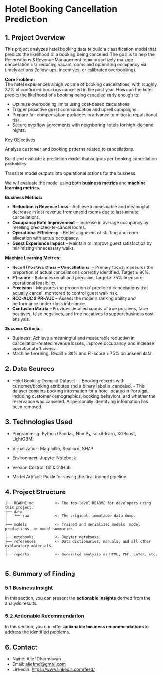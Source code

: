 <h1> Hotel Booking Cancellation Prediction </h1>

## 1. Project Overview
This project analyzes hotel booking data to build a classification model that predicts the likelihood of a booking being canceled. The goal is to help the Reservations & Revenue Management team proactively manage cancellation risk reducing vacant rooms and optimizing occupancy via timely actions (follow‑ups, incentives, or calibrated overbooking).

**Core Problem:**  
The hotel experiences a high volume of booking cancellations, with roughly 37% of confirmed bookings cancelled in the past year.
How can the hotel predict the likelihood of a booking being canceled early enough to:  
- Optimize overbooking limits using cost-based calculations.  
- Trigger proactive guest communication and upsell campaigns.  
- Prepare fair compensation packages in advance to mitigate reputational risk.  
- Secure overflow agreements with neighboring hotels for high-demand nights.

Key Objectives

Analyze customer and booking patterns related to cancellations.

Build and evaluate a prediction model that outputs per‑booking cancellation probability.

Translate model outputs into operational actions for the business.


We will evaluate the model using both **business metrics** and **machine learning metrics**.

**Business Metrics:**
- **Reduction in Revenue Loss** – Achieve a measurable and meaningful decrease in lost revenue from unsold rooms due to last-minute cancellations.
- **Occupancy Rate Improvement** – Increase in average occupancy by reselling predicted-to-cancel rooms.
- **Operational Efficiency** – Better alignment of staffing and room allocation with actual occupancy.
- **Guest Experience Impact** – Maintain or improve guest satisfaction by minimizing unnecessary walks.

**Machine Learning Metrics:**
- **Recall (Positive Class – Cancellations)** – Primary focus; measures the proportion of actual cancellations correctly identified. Target ≥ 80%.
- **F1-score** – Balances recall and precision; target ≥ 75% to ensure operational feasibility.
- **Precision** – Measures the proportion of predicted cancellations that actually cancel; monitored to control guest walk risk.
- **ROC-AUC & PR-AUC** – Assess the model’s ranking ability and performance under class imbalance.
- **Confusion Matrix** – Provides detailed counts of true positives, false positives, false negatives, and true negatives to support business cost analysis.

**Success Criteria:**
- Business: Achieve a meaningful and measurable reduction in cancellation-related revenue losses, improve occupancy, and increase operational efficiency.
- Machine Learning: Recall ≥ 80% and F1-score ≥ 75% on unseen data.

## 2. Data Sources
- Hotel Booking Demand Dataset — Booking records with customer/booking attributes and a binary label is_canceled. - This dataset contains booking information for a hotel located in Portugal, including customer demographics, booking behaviors, and whether the reservation was canceled. All personally identifying information has been removed.


## 3. Technologies Used
- Programming: Python (Pandas, NumPy, scikit‑learn, XGBoost, LightGBM)

- Visualization: Matplotlib, Seaborn, SHAP

- Environment: Jupyter Notebook

- Version Control: Git & GitHub

- Model Artifact: Pickle for saving the final trained pipeline

## 4. Project Structure

```
├── README.md          <- The top-level README for developers using this project.
├── data
│   └── raw            <- The original, immutable data dump.
│
├── models             <- Trained and serialized models, model predictions, or model summaries
│
├── notebooks          <- Jupyter notebooks. 
├── references         <- Data dictionaries, manuals, and all other explanatory materials.
│
├── reports            <- Generated analysis as HTML, PDF, LaTeX, etc.


```

## 5. Summary of Finding
### 5.1 Business Insight
In this section, you can present the **actionable insights** derived from the analysis results.
### 5.2 Actionable Recommendation
In this section, you can offer **actionable business recommendations** to address the identified problems.

## 6. Contact
- Name: Alief Dharmawan
- Email: aliefrnd@gmail.com
- Linkedin: https://www.linkedin.com/feed/
